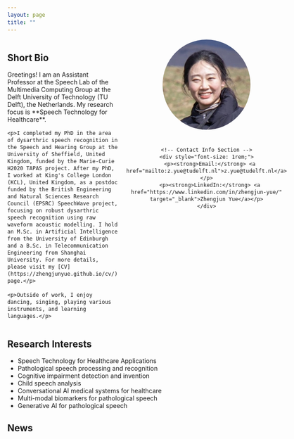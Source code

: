 ```yaml
---
layout: page
title: ""
---
```


<div style="display: flex; align-items: flex-start; margin-bottom: 20px;">
  <!-- Left Side (Text) -->
  <div style="flex: 1; padding-right: 20px;">
    <h2>Short Bio</h2>
    <p>Greetings! I am an Assistant Professor at the Speech Lab of the Multimedia Computing Group at the Delft University of Technology (TU Delft), the Netherlands. My research focus is **Speech Technology for Healthcare**.</p>
    
    <p>I completed my PhD in the area of dysarthric speech recognition in the Speech and Hearing Group at the University of Sheffield, United Kingdom, funded by the Marie-Curie H2020 TAPAS project. After my PhD, I worked at King's College London (KCL), United Kingdom, as a postdoc funded by the British Engineering and Natural Sciences Research Council (EPSRC) SpeechWave project, focusing on robust dysarthric speech recognition using raw waveform acoustic modelling. I hold an M.Sc. in Artificial Intelligence from the University of Edinburgh and a B.Sc. in Telecommunication Engineering from Shanghai University. For more details, please visit my [CV](https://zhengjunyue.github.io/cv/) page.</p>
    
    <p>Outside of work, I enjoy dancing, singing, playing various instruments, and learning languages.</p>
  </div>

  <!-- Right Side (Photo and Contact Info) -->
  <div style="flex: 0 0 300px; text-align: center;">
    <!-- Photo Section -->
    <img src="/files/Yue_Zhengjun.jpg" alt="Zhengjun" style="width: 100%; max-width: 200px; border-radius: 50%; margin-bottom: 20px;">
    
    <!-- Contact Info Section -->
    <div style="font-size: 1rem;">
      <p><strong>Email:</strong> <a href="mailto:z.yue@tudelft.nl">z.yue@tudelft.nl</a></p>
      <p><strong>LinkedIn:</strong> <a href="https://www.linkedin.com/in/zhengjun-yue/" target="_blank">Zhengjun Yue</a></p>
    </div>
  </div>
</div>

## Research Interests ##
* Speech Technology for Healthcare Applications
* Pathological speech processing and recognition
* Cognitive impairment detection and invention
* Child speech analysis
* Conversational AI medical systems for healthcare
* Multi-modal biomarkers for pathological speech
* Generative AI for pathological speech

## News ##
